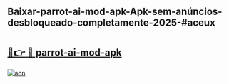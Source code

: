 ## Baixar-parrot-ai-mod-apk-Apk-sem-anúncios-desbloqueado-completamente-2025-#aceux

# <h2><a href="https://ainizakaria.my?title=parrot-ai-mod-apk&ref=22M">🔗👉 🔴 parrot-ai-mod-apk</a></h2>

[![acn](https://github.com/user-attachments/assets/0f9c940e-d8b0-45ae-aac7-cd30a18b3e1c)](https://ainizakaria.my?title=parrot-ai-mod-apk&ref=22M)

